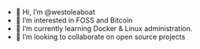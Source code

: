 - 👋 Hi, I’m @westoleaboat
- 👀 I’m interested in FOSS and Bitcoin
- 🌱 I’m currently learning Docker & Linux administration.
- 💞️ I’m looking to collaborate on open source projects
<!--- - 📫 How to reach me:



westoleaboat/westoleaboat is a ✨ special ✨ repository because its `README.md` (this file) appears on your GitHub profile.
You can click the Preview link to take a look at your changes.
--->
